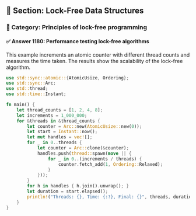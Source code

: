 ## 📘 Section: Lock-Free Data Structures
### 🔹 Category: Principles of lock-free programming
#### ✅ Answer 1180: Performance testing lock-free algorithms

This example increments an atomic counter with different thread counts and measures the time taken. The results show the scalability of the lock-free algorithm.

```rust
use std::sync::atomic::{AtomicUsize, Ordering};
use std::sync::Arc;
use std::thread;
use std::time::Instant;

fn main() {
    let thread_counts = [1, 2, 4, 8];
    let increments = 1_000_000;
    for &threads in &thread_counts {
        let counter = Arc::new(AtomicUsize::new(0));
        let start = Instant::now();
        let mut handles = vec![];
        for _ in 0..threads {
            let counter = Arc::clone(&counter);
            handles.push(thread::spawn(move || {
                for _ in 0..(increments / threads) {
                    counter.fetch_add(1, Ordering::Relaxed);
                }
            }));
        }
        for h in handles { h.join().unwrap(); }
        let duration = start.elapsed();
        println!("Threads: {}, Time: {:?}, Final: {}", threads, duration, counter.load(Ordering::Relaxed));
    }
}
```
